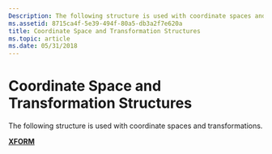 ```yaml
---
Description: The following structure is used with coordinate spaces and transformations.
ms.assetid: 8715ca4f-5e39-494f-80a5-db3a2f7e620a
title: Coordinate Space and Transformation Structures
ms.topic: article
ms.date: 05/31/2018
---
```


# Coordinate Space and Transformation Structures

The following structure is used with coordinate spaces and transformations.

[**XFORM**](/windows/win32/api/wingdi/ns-wingdi-xform)

 

 



